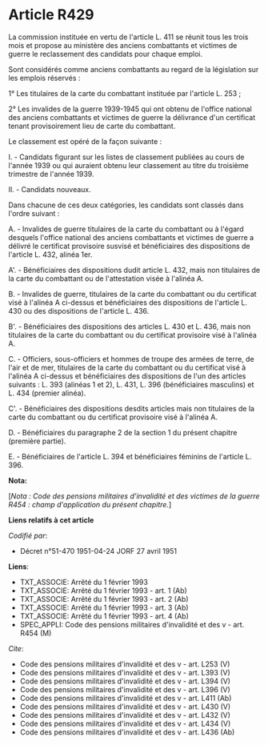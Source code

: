 # Article R429

La commission instituée en vertu de l'article L. 411 se réunit tous les trois mois et propose au ministère des anciens
combattants et victimes de guerre le reclassement des candidats pour chaque emploi.

Sont considérés comme anciens combattants au regard de la législation sur les emplois réservés :

1° Les titulaires de la carte du combattant instituée par l'article L. 253 ;

2° Les invalides de la guerre 1939-1945 qui ont obtenu de l'office national des anciens combattants et victimes de guerre la
délivrance d'un certificat tenant provisoirement lieu de carte du combattant.

Le classement est opéré de la façon suivante :

I. - Candidats figurant sur les listes de classement publiées au cours de l'année 1939 ou qui auraient obtenu leur classement
au titre du troisième trimestre de l'année 1939.

II. - Candidats nouveaux.

Dans chacune de ces deux catégories, les candidats sont classés dans l'ordre suivant :

A. - Invalides de guerre titulaires de la carte du combattant ou à l'égard desquels l'office national des anciens combattants
et victimes de guerre a délivré le certificat provisoire susvisé et bénéficiaires des dispositions de l'article L. 432,
alinéa 1er.

A'. - Bénéficiaires des dispositions dudit article L. 432, mais non titulaires de la carte du combattant ou de l'attestation
visée à l'alinéa A.

B. - Invalides de guerre, titulaires de la carte du combattant ou du certificat visé à l'alinéa A ci-dessus et bénéficiaires
des dispositions de l'article L. 430 ou des dispositions de l'article L. 436.

B'. - Bénéficiaires des dispositions des articles L. 430 et L. 436, mais non titulaires de la carte du combattant ou du
certificat provisoire visé à l'alinéa A.

C. - Officiers, sous-officiers et hommes de troupe des armées de terre, de l'air et de mer, titulaires de la carte du
combattant ou du certificat visé à l'alinéa A ci-dessus et bénéficiaires des dispositions de l'un des articles suivants : L.
393 (alinéas 1 et 2), L. 431, L. 396 (bénéficiaires masculins) et L. 434 (premier alinéa).

C'. - Bénéficiaires des dispositions desdits articles mais non titulaires de la carte du combattant ou du certificat
provisoire visé à l'alinéa A.

D. - Bénéficiaires du paragraphe 2 de la section 1 du présent chapitre (première partie).

E. - Bénéficiaires de l'article L. 394 et bénéficiaires féminins de l'article L. 396.

**Nota:**

[*Nota : Code des pensions militaires d'invalidité et des victimes de la guerre R454 : champ d'application du présent
chapitre.*]

**Liens relatifs à cet article**

_Codifié par_:

  - Décret n°51-470 1951-04-24 JORF 27 avril 1951

**Liens**:

  - TXT_ASSOCIE: Arrêté du 1 février 1993
  - TXT_ASSOCIE: Arrêté du 1 février 1993 - art. 1 (Ab)
  - TXT_ASSOCIE: Arrêté du 1 février 1993 - art. 2 (Ab)
  - TXT_ASSOCIE: Arrêté du 1 février 1993 - art. 3 (Ab)
  - TXT_ASSOCIE: Arrêté du 1 février 1993 - art. 4 (Ab)
  - SPEC_APPLI: Code des pensions militaires d'invalidité et des v - art. R454 (M)

_Cite_:

  - Code des pensions militaires d'invalidité et des v - art. L253 (V)
  - Code des pensions militaires d'invalidité et des v - art. L393 (V)
  - Code des pensions militaires d'invalidité et des v - art. L394 (V)
  - Code des pensions militaires d'invalidité et des v - art. L396 (V)
  - Code des pensions militaires d'invalidité et des v - art. L411 (Ab)
  - Code des pensions militaires d'invalidité et des v - art. L430 (V)
  - Code des pensions militaires d'invalidité et des v - art. L432 (V)
  - Code des pensions militaires d'invalidité et des v - art. L434 (V)
  - Code des pensions militaires d'invalidité et des v - art. L436 (Ab)

